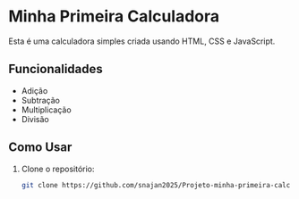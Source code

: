# Minha Primeira Calculadora

Esta é uma calculadora simples criada usando HTML, CSS e JavaScript.

## Funcionalidades

- Adição
- Subtração
- Multiplicação
- Divisão

## Como Usar

1. Clone o repositório:
   ```bash
   git clone https://github.com/snajan2025/Projeto-minha-primeira-calculadora.git
